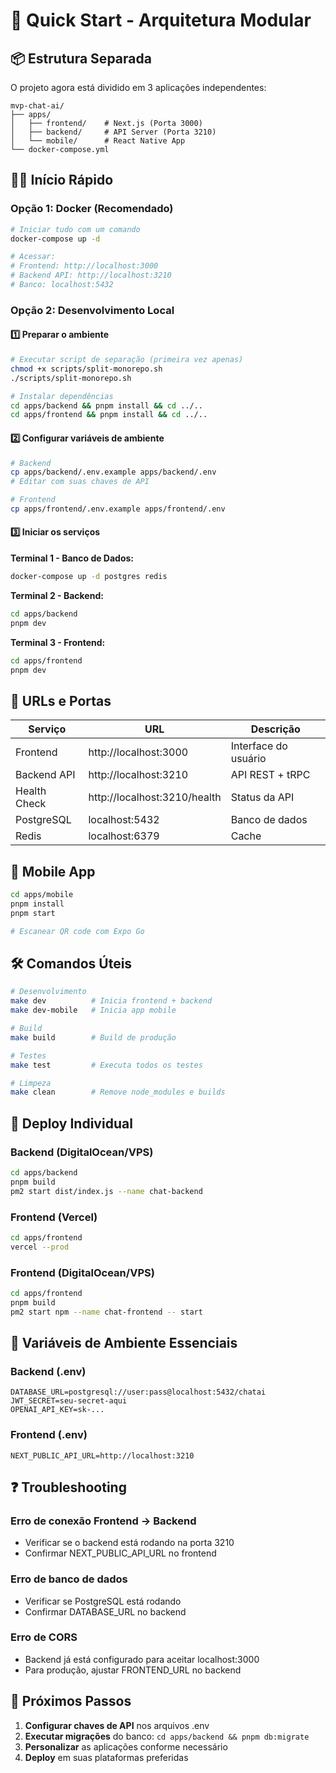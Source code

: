 # 🚀 Quick Start - Arquitetura Modular

## 📦 Estrutura Separada

O projeto agora está dividido em 3 aplicações independentes:

```
mvp-chat-ai/
├── apps/
│   ├── frontend/    # Next.js (Porta 3000)
│   ├── backend/     # API Server (Porta 3210)
│   └── mobile/      # React Native App
└── docker-compose.yml
```

## 🏃‍♂️ Início Rápido

### Opção 1: Docker (Recomendado)

```bash
# Iniciar tudo com um comando
docker-compose up -d

# Acessar:
# Frontend: http://localhost:3000
# Backend API: http://localhost:3210
# Banco: localhost:5432
```

### Opção 2: Desenvolvimento Local

#### 1️⃣ Preparar o ambiente

```bash
# Executar script de separação (primeira vez apenas)
chmod +x scripts/split-monorepo.sh
./scripts/split-monorepo.sh

# Instalar dependências
cd apps/backend && pnpm install && cd ../..
cd apps/frontend && pnpm install && cd ../..
```

#### 2️⃣ Configurar variáveis de ambiente

```bash
# Backend
cp apps/backend/.env.example apps/backend/.env
# Editar com suas chaves de API

# Frontend
cp apps/frontend/.env.example apps/frontend/.env
```

#### 3️⃣ Iniciar os serviços

**Terminal 1 - Banco de Dados:**
```bash
docker-compose up -d postgres redis
```

**Terminal 2 - Backend:**
```bash
cd apps/backend
pnpm dev
```

**Terminal 3 - Frontend:**
```bash
cd apps/frontend
pnpm dev
```

## 🔗 URLs e Portas

| Serviço | URL | Descrição |
|---------|-----|-----------|
| Frontend | http://localhost:3000 | Interface do usuário |
| Backend API | http://localhost:3210 | API REST + tRPC |
| Health Check | http://localhost:3210/health | Status da API |
| PostgreSQL | localhost:5432 | Banco de dados |
| Redis | localhost:6379 | Cache |

## 📱 Mobile App

```bash
cd apps/mobile
pnpm install
pnpm start

# Escanear QR code com Expo Go
```

## 🛠️ Comandos Úteis

```bash
# Desenvolvimento
make dev          # Inicia frontend + backend
make dev-mobile   # Inicia app mobile

# Build
make build        # Build de produção

# Testes
make test         # Executa todos os testes

# Limpeza
make clean        # Remove node_modules e builds
```

## 🚀 Deploy Individual

### Backend (DigitalOcean/VPS)
```bash
cd apps/backend
pnpm build
pm2 start dist/index.js --name chat-backend
```

### Frontend (Vercel)
```bash
cd apps/frontend
vercel --prod
```

### Frontend (DigitalOcean/VPS)
```bash
cd apps/frontend
pnpm build
pm2 start npm --name chat-frontend -- start
```

## 📝 Variáveis de Ambiente Essenciais

### Backend (.env)
```env
DATABASE_URL=postgresql://user:pass@localhost:5432/chatai
JWT_SECRET=seu-secret-aqui
OPENAI_API_KEY=sk-...
```

### Frontend (.env)
```env
NEXT_PUBLIC_API_URL=http://localhost:3210
```

## ❓ Troubleshooting

### Erro de conexão Frontend → Backend
- Verificar se o backend está rodando na porta 3210
- Confirmar NEXT_PUBLIC_API_URL no frontend

### Erro de banco de dados
- Verificar se PostgreSQL está rodando
- Confirmar DATABASE_URL no backend

### Erro de CORS
- Backend já está configurado para aceitar localhost:3000
- Para produção, ajustar FRONTEND_URL no backend

## 🎯 Próximos Passos

1. **Configurar chaves de API** nos arquivos .env
2. **Executar migrações** do banco: `cd apps/backend && pnpm db:migrate`
3. **Personalizar** as aplicações conforme necessário
4. **Deploy** em suas plataformas preferidas